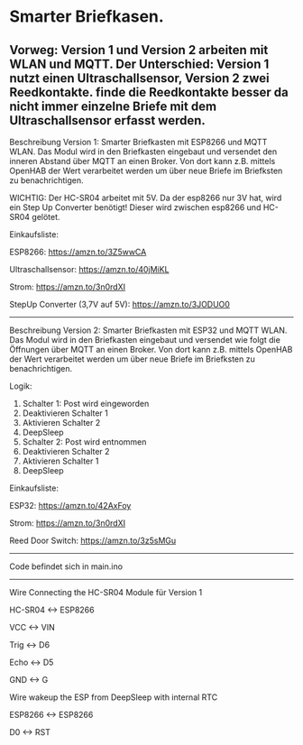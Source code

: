 # Smarter Briefkasen.

Vorweg: Version 1 und Version 2 arbeiten mit WLAN und MQTT. Der Unterschied: Version 1 nutzt einen Ultraschallsensor, Version 2 zwei Reedkontakte. finde die Reedkontakte besser da nicht immer einzelne Briefe mit dem Ultraschallsensor erfasst werden.
--------
Beschreibung Version 1: Smarter Briefkasten mit ESP8266 und MQTT WLAN. Das Modul wird in den Briefkasten eingebaut und versendet den inneren Abstand über MQTT an einen Broker. Von dort kann z.B. mittels OpenHAB der Wert verarbeitet werden um über neue Briefe im Briefksten zu benachrichtigen.

WICHTIG: Der HC-SR04 arbeitet mit 5V. Da der esp8266 nur 3V hat, wird ein Step Up Converter benötigt! Dieser wird zwischen esp8266 und HC-SR04 gelötet.

Einkaufsliste: 

ESP8266: https://amzn.to/3Z5wwCA

Ultraschallsensor: https://amzn.to/40jMiKL

Strom: https://amzn.to/3n0rdXI

StepUp Converter (3,7V auf 5V): https://amzn.to/3JODUO0



--------
Beschreibung Version 2: Smarter Briefkasten mit ESP32 und MQTT WLAN. Das Modul wird in den Briefkasten eingebaut und versendet wie folgt die Öffnungen über MQTT an einen Broker. Von dort kann z.B. mittels OpenHAB der Wert verarbeitet werden um über neue Briefe im Briefksten zu benachrichtigen.

Logik: 

1) Schalter 1: Post wird eingeworden
2) Deaktivieren Schalter 1
3) Aktivieren Schalter 2
4) DeepSleep
5) Schalter 2: Post wird entnommen
6) Deaktivieren Schalter 2
7) Aktivieren Schalter 1
8) DeepSleep

Einkaufsliste: 

ESP32: https://amzn.to/42AxFoy

Strom: https://amzn.to/3n0rdXI

Reed Door Switch: https://amzn.to/3z5sMGu

--------


Code befindet sich in main.ino


--------


Wire Connecting the HC-SR04 Module für Version 1


HC-SR04 <-> ESP8266

VCC <-> VIN

Trig <-> D6

Echo <-> D5

GND <-> G



Wire wakeup the ESP from DeepSleep with internal RTC

ESP8266 <-> ESP8266

D0 <-> RST
                                      

